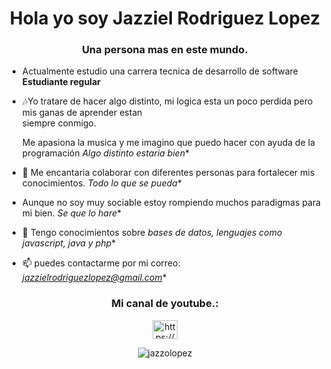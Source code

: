 <h1 align="center">Hola yo soy Jazziel Rodriguez Lopez</h1>
<h3 align="center">Una persona mas en este mundo.</h3>

- Actualmente estudio una carrera tecnica de desarrollo de software **Estudiante regular**

- 🎶Yo tratare de hacer algo distinto, mi logica esta un poco perdida pero mis ganas de aprender estan <br> siempre conmigo.</p> <p>Me apasiona la musica y me imagino que puedo hacer con ayuda de la programación *Algo distinto estaria bien**

- 👯 Me encantaria colaborar con diferentes personas para fortalecer mis conocimientos. *Todo lo que se pueda**

- Aunque no soy muy sociable estoy rompiendo muchos paradigmas para mi bien. *Se que lo hare**

- 💬 Tengo conocimientos sobre *bases de datos, lenguajes como javascript, java y php**

- 📫 puedes contactarme por mi correo: *jazzielrodriguezlopez@gmail.com**


<h3 align="center">Mi canal de youtube.:</h3>
<p align="center">
<div align="center">
<a href="https://www.youtube.com/c/https://youtube.com/@jazzielrodriguez?si=kougfpava9mt-ps2" target="blank" align="center"><img align="center" src="https://raw.githubusercontent.com/rahuldkjain/github-profile-readme-generator/master/src/images/icons/Social/youtube.svg" alt="https://youtube.com/@jazzielrodriguez?si=kougfpava9mt-ps2" height="30" width="40" /></a>

<p align="center"><img align="center" src="https://github-readme-stats.vercel.app/api/top-langs?username=jazzolopez&show_icons=true&locale=en&layout=compact" alt="jazzolopez" /></p>
